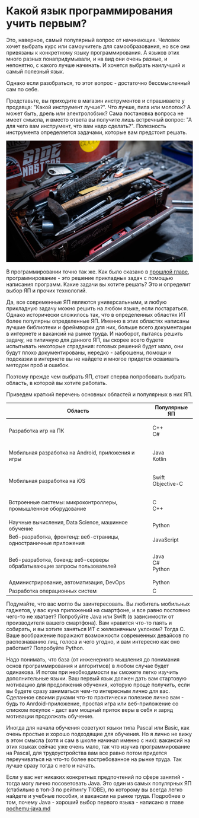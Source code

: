 # Какой язык программирования учить первым?

Это, наверное, самый популярный вопрос от начинающих. Человек хочет выбрать курс или самоучитель для самообразования, но все они привязаны к конкретному языку программирования. А языков этих много разных понапридумывали, и на вид они очень разные, и непонятно, с какого лучше начинать. И хочется выбрать наилучший и самый полезный язык.

Однако если разобраться, то этот вопрос - достаточно бессмысленный сам по себе.

Представьте, вы приходите в магазин инструментов и спрашиваете у продавца: "Какой инструмент лучше?". Что лучше, пила или молоток? А может быть, дрель или электролобзик? Сама постановка вопроса не имеет смысла, и вместо ответа вы получите лишь встречный вопрос: "А для чего вам инструмент, что вам надо сделать?". Полезность инструмента определяется задачами, которые вам предстоит решать.

![Какой инструмент лучше?](<../.gitbook/assets/image (6) (1) (1).png>)

В программировании точно так же. Как было сказано в [прошлой главе](programmirovanie-eto-reshenie-prikladnykh-zadach.md), программирование - это решение прикладных задач с помощью написания программ. Какие задачи вы хотите решать? Это и определит выбор ЯП и прочих технологий.

Да, все современные ЯП являются универсальными, и любую прикладную задачу можно решить на любом языке, если постараться. Однако исторически сложилось так, что в определенных областях ИТ более популярны определенные ЯП. Именно в этих областях написаны лучшие библиотеки и фреймворки для них, больше всего документации в интернете и вакансий на рынке труда. И наоборот, пытаясь решить задачу, не типичную для данного ЯП, вы скорее всего будете испытывать некоторые страдания: готовых решений будет мало, они будут плохо документированы, нередко - заброшены, помощи и подсказки в интернете вы не найдете и многое придется осваивать методом проб и ошибок.

Поэтому прежде чем выбрать ЯП, стоит сперва попробовать выбрать область, в которой вы хотите работать.

Приведем краткий перечень основных областей и популярных в них ЯП.

| Область                                                                  | Популярные ЯП               |
| ------------------------------------------------------------------------ | --------------------------- |
| Разработка игр на ПК                                                     | <p>С++<br>С#</p>            |
| Мобильная разработка на Android, приложения и игры                       | <p>Java<br>Kotlin</p>       |
| Мобильная разработка на iOS                                              | <p>Swift<br>Objective-C</p> |
| Встроенные системы: микроконтроллеры, промышленное оборудование          | <p>С<br>С++</p>             |
| Научные вычисления, Data Science, машинное обучение                      | Python                      |
| Веб-разработка, фронтенд: веб-страницы, одностраничные приложения        | JavaScript                  |
| Веб-разработка, бэкенд: веб-серверы обрабатывающие запросы пользователей | <p>Java<br>C#<br>Python</p> |
| Администрирование, автоматизация, DevOps                                 | Python                      |
| Разработка операционных систем                                           | С                           |

Подумайте, что вас могло бы заинтересовать. Вы любитель мобильных гаджетов, у вас куча приложений на смартфоне, и все равно постоянно чего-то не хватает? Попробуйте Java или Swift (в зависимости от производителя вашего смартфона). Вам нравится что-то паять и собирать, и вы хотите заняться ИТ с железнячным уклоном? Тогда С. Ваше воображение поражают возможности современных девайсов по распознаванию лиц, голоса и чего угодно, и вам интересно как оно работает? Попробуйте Python.

Надо понимать, что база (от инженерного мышления до понимания основ программирования и алгоритмов) в любом случае будет одинакова. И потом при необходимости вы сможете легко изучить дополнительные языки. Ваш первый язык должен дать вам стартовую мотивацию для продолжения обучения, которую проще получить, если вы будете сразу заниматься чем-то интересным лично для вас. Сделанное своими руками что-то практически полезное лично вам - будь то Anrdoid-приложение, простая игра или веб-приложение со списком покупок - даст вам мощный приток веры в себя и заряд мотивации продолжать обучение.

Иногда для начала обучения советуют языки типа Pascal или Basic, как очень простые и хорошо подходящие для обучения. Но я лично не вижу в этом смысла (хотя и сам в школе начинал именно с них): вакансий на этих языках сейчас уже очень мало, так что изучив программирование на Pascal, для трудоустройства вам все равно потом придется переучиваться на что-то более востребованное на рынке труда. Так лучше сразу тогда с него и начать.

Если у вас нет никаких конкретных предпочтений по сфере занятий - тогда могу лично посоветовать Java. Это один из самых популярных ЯП (стабильно в топ-3 по рейтингу TIOBE), по которому вы всегда легко найдете и учебные пособия, и вакансии на рынке труда. Подробнее о том, почему Java - хороший выбор первого языка - написано в главе [pochemu-java.md](../put-enterprise-java-razrabotchika/pochemu-java.md "mention")
